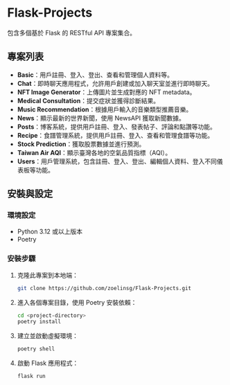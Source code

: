 # Flask-Projects
包含多個基於 Flask 的 RESTful API 專案集合。

## 專案列表
- **Basic**：用戶註冊、登入、登出、查看和管理個人資料等。
- **Chat**：即時聊天應用程式，允許用戶創建或加入聊天室並進行即時聊天。
- **NFT Image Generator**：上傳圖片並生成對應的 NFT metadata。
- **Medical Consultation**：提交症狀並獲得診斷結果。
- **Music Recommendation**：根據用戶輸入的音樂類型推薦音樂。
- **News**：顯示最新的世界新聞，使用 NewsAPI 獲取新聞數據。
- **Posts**：博客系統，提供用戶註冊、登入、發表帖子、評論和點讚等功能。
- **Recipe**：食譜管理系統，提供用戶註冊、登入、查看和管理食譜等功能。
- **Stock Prediction**：獲取股票數據並進行預測。
- **Taiwan Air AQI**：顯示臺灣各地的空氣品質指標（AQI）。
- **Users**：用戶管理系統，包含註冊、登入、登出、編輯個人資料、登入不同儀表板等功能。

## 安裝與設定
### 環境設定
- Python 3.12 或以上版本
- Poetry

### 安裝步驟
1. 克隆此專案到本地端：
    ```bash
    git clone https://github.com/zoelinsg/Flask-Projects.git
    ```
2. 進入各個專案目錄，使用 Poetry 安裝依賴：
    ```bash
    cd <project-directory>
    poetry install
    ```
3. 建立並啟動虛擬環境：
    ```bash
    poetry shell
    ```
4. 啟動 Flask 應用程式：
    ```bash
    flask run
    ```
